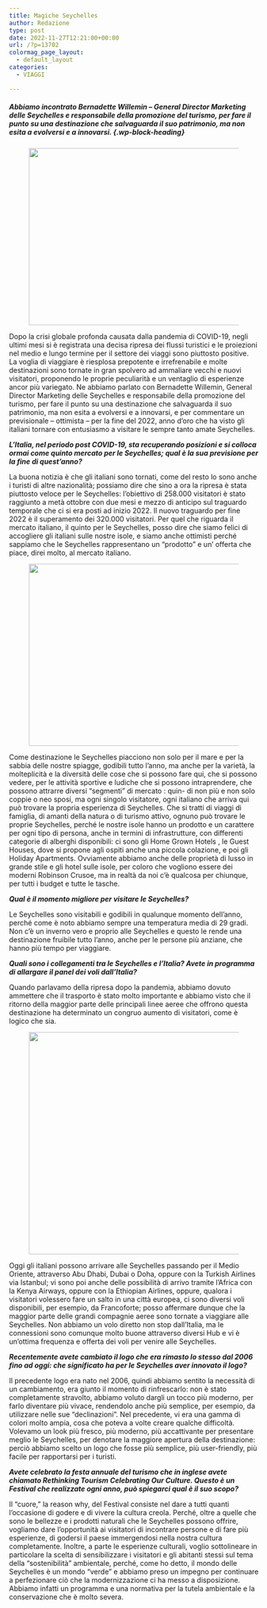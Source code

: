 ```yaml
---
title: Magiche Seychelles
author: Redazione
type: post
date: 2022-11-27T12:21:00+00:00
url: /?p=13702
colormag_page_layout:
  - default_layout
categories:
  - VIAGGI

---
```

##### Abbiamo incontrato Bernadette Willemin &#8211; General Director Marketing delle Seychelles e responsabile della promozione del turismo, per fare il punto su una destinazione che salvaguarda il suo patrimonio, ma non esita a evolversi e a innovarsi. {.wp-block-heading}

<div class="wp-block-image">
  <figure class="aligncenter size-large is-resized"><img decoding="async" loading="lazy" src="https://progressonline.it/wp-content/uploads/2023/01/seychelles-estate-viaggi-1024x575.jpg" alt="" class="wp-image-13703" width="637" height="357" /></figure>
</div>

Dopo la crisi globale profonda causata dalla pandemia di COVID-19, negli ultimi mesi si è registrata una decisa ripresa dei flussi turistici e le proiezioni nel medio e lungo termine per il settore dei viaggi sono piuttosto positive.  
La voglia di viaggiare è riesplosa prepotente e irrefrenabile e molte destinazioni sono tornate in gran spolvero ad ammaliare vecchi e nuovi visitatori, proponendo le proprie peculiarità e un ventaglio di esperienze ancor più variegato. Ne abbiamo parlato con Bernadette Willemin, General Director Marketing delle Seychelles e responsabile della promozione del turismo, per fare il punto su una destinazione che salvaguarda il suo patrimonio, ma non esita a evolversi e a innovarsi, e per commentare un previsionale – ottimista – per la fine del 2022, anno d’oro che ha visto gli italiani tornare con entusiasmo a visitare le sempre tanto amate Seychelles.

_**L’Italia, nel periodo post COVID-19, sta recuperando posizioni e si colloca ormai come quinto mercato per le Seychelles; qual è la sua previsione per la fine di quest’anno?**_

La buona notizia è che gli italiani sono tornati, come del resto lo sono anche i turisti di altre nazionalità; possiamo dire che sino a ora la ripresa è stata piuttosto veloce per le Seychelles: l’obiettivo di 258.000 visitatori è stato raggiunto a metà ottobre con due mesi e mezzo di anticipo sul traguardo temporale che ci si era posti ad inizio 2022. Il nuovo traguardo per fine 2022 è il superamento dei 320.000 visitatori. Per quel che riguarda il mercato italiano, il quinto per le Seychelles, posso dire che siamo felici di accogliere gli italiani sulle nostre isole, e siamo anche ottimisti perché sappiamo che le Seychelles rappresentano un “prodotto” e un’ offerta che piace, direi molto, al mercato italiano.

<div class="wp-block-image">
  <figure class="aligncenter size-large is-resized"><img decoding="async" loading="lazy" src="https://progressonline.it/wp-content/uploads/2023/01/seychelles-spiaggia-1024x542.jpg" alt="" class="wp-image-13705" width="695" height="367" /></figure>
</div>

Come destinazione le Seychelles piacciono non solo per il mare e per la sabbia delle nostre spiagge, godibili tutto l’anno, ma anche per la varietà, la molteplicità e la diversità delle cose che si possono fare qui, che si possono vedere, per le attività sportive e ludiche che si possono intraprendere, che possono attrarre diversi “segmenti” di mercato : quin- di non più e non solo coppie o neo sposi, ma ogni singolo visitatore, ogni italiano che arriva qui può trovare la propria esperienza di Seychelles. Che si tratti di viaggi di famiglia, di amanti della natura o di turismo attivo, ognuno può trovare le proprie Seychelles, perché le nostre isole hanno un prodotto e un carattere per ogni tipo di persona, anche in termini di infrastrutture, con differenti categorie di alberghi disponibili: ci sono gli Home Grown Hotels , le Guest Houses, dove si propone agli ospiti anche una piccola colazione, e poi gli Holiday Apartments. Ovviamente abbiamo anche delle proprietà di lusso in grande stile e gli hotel sulle isole, per coloro che vogliono essere dei moderni Robinson Crusoe, ma in realtà da noi c’è qualcosa per chiunque, per tutti i budget e tutte le tasche.

**_Qual è il momento migliore per visitare le Seychelles?_**

Le Seychelles sono visitabili e godibili in qualunque momento dell’anno, perché come è noto abbiamo sempre una temperatura media di 29 gradi. Non c’è un inverno vero e proprio alle Seychelles e questo le rende una destinazione fruibile tutto l’anno, anche per le persone più anziane, che hanno più tempo per viaggiare.

**_Quali sono i collegamenti tra le Seychelles e l’Italia? Avete in programma di allargare il panel dei voli dall’Italia?_**

Quando parlavamo della ripresa dopo la pandemia, abbiamo dovuto ammettere che il trasporto è stato molto importante e abbiamo visto che il ritorno della maggior parte delle principali linee aeree che offrono questa destinazione ha determinato un congruo aumento di visitatori, come è logico che sia. 

<div class="wp-block-image">
  <figure class="aligncenter size-large is-resized"><img decoding="async" loading="lazy" src="https://progressonline.it/wp-content/uploads/2023/01/seychelles-fauna-1024x686.jpg" alt="" class="wp-image-13706" width="670" height="448" /></figure>
</div>

Oggi gli italiani possono arrivare alle Seychelles passando per il Medio Oriente, attraverso Abu Dhabi, Dubai o Doha, oppure con la Turkish Airlines via Istanbul; vi sono poi anche delle possibilità di arrivo tramite l’Africa con la Kenya Airways, oppure con la Ethiopian Airlines, oppure, qualora i visitatori volessero fare un salto in una città europea, ci sono diversi voli disponibili, per esempio, da Francoforte; posso affermare dunque che la maggior parte delle grandi compagnie aeree sono tornate a viaggiare alle Seychelles. Non abbiamo un volo diretto non stop dall’Italia, ma le connessioni sono comunque molto buone attraverso diversi Hub e vi è un’ottima frequenza e offerta dei voli per venire alle Seychelles.

**_Recentemente avete cambiato il logo che era rimasto lo stesso dal 2006 fino ad oggi: che significato ha per le Seychelles aver innovato il logo?_**

Il precedente logo era nato nel 2006, quindi abbiamo sentito la necessità di un cambiamento, era giunto il momento di rinfrescarlo: non è stato completamente stravolto, abbiamo voluto dargli un tocco più moderno, per farlo diventare più vivace, rendendolo anche più semplice, per esempio, da utilizzare nelle sue “declinazioni”. Nel precedente, vi era una gamma di colori molto ampia, cosa che poteva a volte creare qualche difficoltà. Volevamo un look più fresco, più moderno, più accattivante per presentare meglio le Seychelles, per denotare la maggiore apertura della destinazione: perciò abbiamo scelto un logo che fosse più semplice, più user-friendly, più facile per rapportarsi per i turisti.

**_Avete celebrato la festa annuale del turismo che in inglese avete chiamato Rethinking Tourism Celebrating Our Culture. Questo è un Festival che realizzate ogni anno, può spiegarci qual è il suo scopo?_**

Il “cuore,” la reason why, del Festival consiste nel dare a tutti quanti l’occasione di godere e di vivere la cultura creola. Perché, oltre a quelle che sono le bellezze e i prodotti naturali che le Seychelles possono offrire, vogliamo dare l’opportunità ai visitatori di incontrare persone e di fare più esperienze, di godersi il paese immergendosi nella nostra cultura completamente. Inoltre, a parte le esperienze culturali, voglio sottolineare in particolare la scelta di sensibilizzare i visitatori e gli abitanti stessi sul tema della “sostenibilità” ambientale, perché, come ho detto, il mondo delle Seychelles è un mondo “verde” e abbiamo preso un impegno per continuare a perfezionare ciò che la modernizzazione ci ha messo a disposizione. Abbiamo infatti un programma e una normativa per la tutela ambientale e la conservazione che è molto severa.